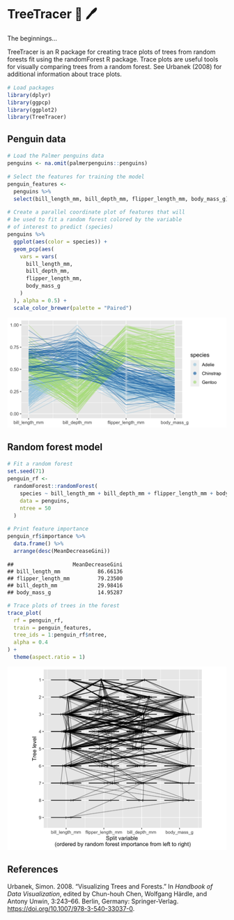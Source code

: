 
# TreeTracer 🎋 🖊

The beginnings…

TreeTracer is an R package for creating trace plots of trees from random
forests fit using the randomForest R package. Trace plots are useful
tools for visually comparing trees from a random forest. See Urbanek
(2008) for additional information about trace plots.

``` r
# Load packages
library(dplyr)
library(ggpcp)
library(ggplot2)
library(TreeTracer)
```

## Penguin data

``` r
# Load the Palmer penguins data
penguins <- na.omit(palmerpenguins::penguins)
```

``` r
# Select the features for training the model
penguin_features <- 
  penguins %>% 
  select(bill_length_mm, bill_depth_mm, flipper_length_mm, body_mass_g)
```

``` r
# Create a parallel coordinate plot of features that will
# be used to fit a random forest colored by the variable 
# of interest to predict (species)
penguins %>%
  ggplot(aes(color = species)) +
  geom_pcp(aes(
    vars = vars(
      bill_length_mm, 
      bill_depth_mm, 
      flipper_length_mm, 
      body_mass_g
    )
  ), alpha = 0.5) + 
  scale_color_brewer(palette = "Paired")
```

![](README_files/figure-gfm/unnamed-chunk-4-1.png)<!-- -->

## Random forest model

``` r
# Fit a random forest
set.seed(71)
penguin_rf <-
  randomForest::randomForest(
    species ~ bill_length_mm + bill_depth_mm + flipper_length_mm + body_mass_g,
    data = penguins, 
    ntree = 50
  )
```

``` r
# Print feature importance
penguin_rf$importance %>% 
  data.frame() %>% 
  arrange(desc(MeanDecreaseGini))
```

    ##                   MeanDecreaseGini
    ## bill_length_mm            86.66136
    ## flipper_length_mm         79.23500
    ## bill_depth_mm             29.98416
    ## body_mass_g               14.95287

``` r
# Trace plots of trees in the forest
trace_plot(
  rf = penguin_rf,
  train = penguin_features,
  tree_ids = 1:penguin_rf$ntree,
  alpha = 0.4
) + 
  theme(aspect.ratio = 1)
```

![](README_files/figure-gfm/unnamed-chunk-7-1.png)<!-- -->

## References

<div id="refs" class="references">

<div id="ref-urbanek:2008">

Urbanek, Simon. 2008. “Visualizing Trees and Forests.” In *Handbook of
Data Visualization*, edited by Chun-houh Chen, Wolfgang Härdle, and
Antony Unwin, 3:243–66. Berlin, Germany: Springer-Verlag.
<https://doi.org/10.1007/978-3-540-33037-0>.

</div>

</div>
